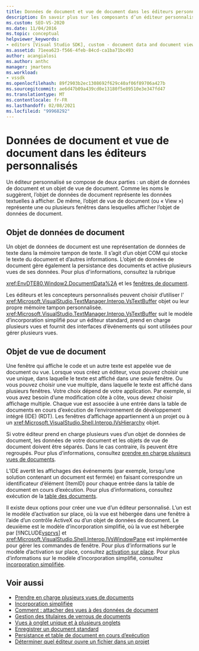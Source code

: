 ```yaml
---
title: Données de document et vue de document dans les éditeurs personnalisés | Microsoft Docs
description: En savoir plus sur les composants d’un éditeur personnalisé, qui sont l’objet de données de document et l’objet de vue de document.
ms.custom: SEO-VS-2020
ms.date: 11/04/2016
ms.topic: conceptual
helpviewer_keywords:
- editors [Visual Studio SDK], custom - document data and document view
ms.assetid: 71eea623-f566-4feb-84cd-ca1ba71bc493
author: acangialosi
ms.author: anthc
manager: jmartens
ms.workload:
- vssdk
ms.openlocfilehash: 89f2903b2ec1308692f629c40af06f89706a427b
ms.sourcegitcommit: ae6d47b09a439cd0e13180f5e89510e3e347fd47
ms.translationtype: MT
ms.contentlocale: fr-FR
ms.lasthandoff: 02/08/2021
ms.locfileid: "99968292"
---
```

# <a name="document-data-and-document-view-in-custom-editors"></a>Données de document et vue de document dans les éditeurs personnalisés
Un éditeur personnalisé se compose de deux parties : un objet de données de document et un objet de vue de document. Comme les noms le suggèrent, l’objet de données de document représente les données textuelles à afficher. De même, l’objet de vue de document (ou « View ») représente une ou plusieurs fenêtres dans lesquelles afficher l’objet de données de document.

## <a name="document-data-object"></a>Objet de données de document
 Un objet de données de document est une représentation de données de texte dans la mémoire tampon de texte. Il s’agit d’un objet COM qui stocke le texte du document et d’autres informations. L’objet de données de document gère également la persistance des documents et active plusieurs vues de ses données. Pour plus d'informations, consultez la rubrique

 <xref:EnvDTE80.Window2.DocumentData%2A> et les [fenêtres de document](../extensibility/internals/document-windows.md).

 Les éditeurs et les concepteurs personnalisés peuvent choisir d’utiliser l' <xref:Microsoft.VisualStudio.TextManager.Interop.VsTextBuffer> objet ou leur propre mémoire tampon personnalisée. <xref:Microsoft.VisualStudio.TextManager.Interop.VsTextBuffer> suit le modèle d’incorporation simplifié pour un éditeur standard, prend en charge plusieurs vues et fournit des interfaces d’événements qui sont utilisées pour gérer plusieurs vues.

## <a name="document-view-object"></a>Objet de vue de document
 Une fenêtre qui affiche le code et un autre texte est appelée vue de document ou vue. Lorsque vous créez un éditeur, vous pouvez choisir une vue unique, dans laquelle le texte est affiché dans une seule fenêtre. Ou vous pouvez choisir une vue multiple, dans laquelle le texte est affiché dans plusieurs fenêtres. Votre choix dépend de votre application. Par exemple, si vous avez besoin d’une modification côte à côte, vous devez choisir affichage multiple. Chaque vue est associée à une entrée dans la table de documents en cours d’exécution de l’environnement de développement intégré (IDE) (RDT). Les fenêtres d’affichage appartiennent à un projet ou à un <xref:Microsoft.VisualStudio.Shell.Interop.IVsHierarchy> objet.

 Si votre éditeur prend en charge plusieurs vues d’un objet de données de document, les données de votre document et les objets de vue de document doivent être séparés. Dans le cas contraire, ils peuvent être regroupés. Pour plus d’informations, consultez [prendre en charge plusieurs vues de documents](../extensibility/supporting-multiple-document-views.md).

 L’IDE avertit les affichages des événements (par exemple, lorsqu’une solution contenant un document est fermée) en faisant correspondre un identificateur d’élément (ItemID) pour chaque entrée dans la table de document en cours d’exécution. Pour plus d’informations, consultez exécution de la [table des documents](../extensibility/internals/running-document-table.md).

 Il existe deux options pour créer une vue d’un éditeur personnalisé. L’un est le modèle d’activation sur place, où la vue est hébergée dans une fenêtre à l’aide d’un contrôle ActiveX ou d’un objet de données de document. Le deuxième est le modèle d’incorporation simplifié, où la vue est hébergée par [!INCLUDE[vsprvs](../code-quality/includes/vsprvs_md.md)] et <xref:Microsoft.VisualStudio.Shell.Interop.IVsWindowPane> est implémentée pour gérer les commandes de fenêtre. Pour plus d’informations sur le modèle d’activation sur place, consultez [activation sur place](/previous-versions/visualstudio/visual-studio-2015/misc/in-place-activation?preserve-view=true&view=vs-2015). Pour plus d’informations sur le modèle d’incorporation simplifié, consultez [incorporation simplifiée](../extensibility/simplified-embedding.md).

## <a name="see-also"></a>Voir aussi

- [Prendre en charge plusieurs vues de documents](../extensibility/supporting-multiple-document-views.md)
- [Incorporation simplifiée](../extensibility/simplified-embedding.md)
- [Comment : attacher des vues à des données de document](../extensibility/how-to-attach-views-to-document-data.md)
- [Gestion des titulaires de verrous de documents](../extensibility/document-lock-holder-management.md)
- [Vues à onglet unique et à plusieurs onglets](../extensibility/single-and-multi-tab-views.md)
- [Enregistrer un document standard](../extensibility/internals/saving-a-standard-document.md)
- [Persistance et table de document en cours d’exécution](../extensibility/internals/persistence-and-the-running-document-table.md)
- [Déterminer quel éditeur ouvre un fichier dans un projet](../extensibility/internals/determining-which-editor-opens-a-file-in-a-project.md)